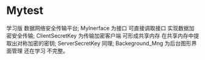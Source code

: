 # Mytest
学习版 数据网络安全传输平台;
MyInerface 为接口 可直接调取接口 实现数据加密安全传输;
ClientSecretKey 为传输加密客户端 可形成共享内存 在共享内存中提取出对称加密的密钥;
ServerSecretKey 同理;
Backeground_Mng 为后台图形界面管理 还在学习 不完整。
